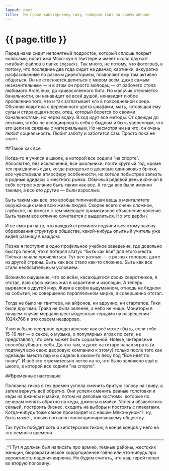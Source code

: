 ```yaml
---
layout: post
title:  Не грози хипстерскому гику, набирая твит на своём айпаде
---
```

# {{ page.title }}

Перед нами сидит непонятный подросток, который сплошь покрыт волосами, носит имя Мяко-кун в твиттере и имеет около двухсот гигабайт файлов в папке `imgpacks`. Так много, не потому, что фотограф, а потому, что последние два года сидит на двачах; картинки, аккуратно расфасованные по разным директориям, позволяют ему там активно общаться. Он не стесняется делиться с миром всем, даже самым незначительным — и в этом он просто молодец — от рабочего стола  любимого ArchLinux, до кривосклееного бита. Но мальчик стесняется банальности, он ненавидит её всей душой, ненавидит любое проявление того, что и так заглатывает его в повседневной среде. Обычная квартира с деревянного цвета шкафами, мать, готовящая ему супы и стирающая носки, отец, который борется со своими банальностями, но через водку. 
В ход идут все методы. От одежды до лексики, чтобы не ассоциировать себя с быдлом и быть уверенным, что его цели не связаны с материальным. Но несмотря ни на что, он очень любит социальность. Любит заботу и заботится сам. Просто пока не знает. 

##Такой как все

Когда-то я учился в школе, в которой все ходили “на спорте”. Абсолютно, без исключений, все школьники, почти круглый год, кроме тех праздничных дат, когда разодетые в дешевые одинаковые брюки, все чувствовали атмосферу особенности, но хотели побыстрее залезть в родные адидасы с местного рынка. Обычный рядовой день включал в себя острое желание быть таким как все. А тогда все были именно такими, а все кто другие — были взрослые. 

Быть таким как все, это вообще типичнейшая вещь в менталитете окружающих меня всю жизнь людей. Скорее всего очень сложное, глубокое, но вместе с тем имеющее примитивное объяснение явление. Быть таким все отлично сочетается с выделиться. Но это дерби {

И не смотря на то, что каждый стремился подчиниться этому закону образования структур в обществе, какой-нибудь опытный учитель уже видел разницу в каждом.

Позже я поступил в одно профильное учебное заведение, где довольно быстро понял, что я потерял статус “быть как все” для этого места. Плёнка начала проявляться. Тут все разные — с разных городов, даже из другой страны. Быть как все стало как-то сложнее. Быть как все стало необязательным условием. 

Возникло ощущение, что во всём, касающегося своих сверстников, я отстал, всю свою жизнь жил в карантине и изоляции. А теперь вырвался в другой мир. Живя в своём выдуманном, отнюдь не бедном на события, но совершенно параллельном мирке, я совершенно отстал. 

Тогда не было ни твиттера, ни айфонов, ни адруино, ни стартапов. Гики были другими. Трава не была зеленее, а небо не чище. Мониторы в лучшем случае мерцали шестьюдесятью герцами на разрешении 1024x768 и это совсем нездорово.

У меня было неверное представление как всё может быть, если тебе 15-16 лет — о сексе, о музыке, о популярных играх по сети, не представлял, что сеть может быть социальной. Новые, интересные способы убивать себя. Да что там, я даже на гитаре начал играть (и подтянул всю свою дворовую компанию к этому) только после того как однажды вместо пар мы сидели в каком-то лесу под “Всё идёт по плану”. И всё это стремительно легло на то, что было заложено ещё в школе, в которой все ходили "на спорте".

##Временные настоящие

Половина гиков с тех времен успела сменить бритую голову на гриву, а затем вернуть всё обратно. Они успели сменить рваные толстовки и кеды на джинсы и майки, потом на деловые костюмы, которые по вечерам менять обратно на кеды, джинсы и майки. Успели обзавестись семьей, построить бизнес, сходить на выборы и постоять с плакатами. Когда-нибудь тоже самое произойдет и с нашим Мяко-куном^1, ну, быть может, только согласно эволюционировавшему обществу.

Так пусть побудет хоть и хипстерским гиком, в конце концов у него на это немного времени.

***

 _^1 Тут я должен был написать про армию, тёмные районы, жестоких женщин, бюрократическое коррупционное говно или что-нибудь про вероятность падения кирпича. Но будем считать, что наш герой попал во вторую половину.
